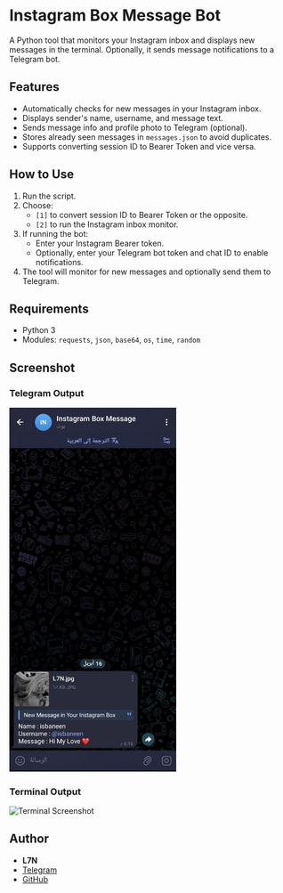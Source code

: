 
# Instagram Box Message Bot

A Python tool that monitors your Instagram inbox and displays new messages in the terminal. Optionally, it sends message notifications to a Telegram bot.

## Features
- Automatically checks for new messages in your Instagram inbox.
- Displays sender's name, username, and message text.
- Sends message info and profile photo to Telegram (optional).
- Stores already seen messages in `messages.json` to avoid duplicates.
- Supports converting session ID to Bearer Token and vice versa.

## How to Use
1. Run the script.
2. Choose:
   - `[1]` to convert session ID to Bearer Token or the opposite.
   - `[2]` to run the Instagram inbox monitor.
3. If running the bot:
   - Enter your Instagram Bearer token.
   - Optionally, enter your Telegram bot token and chat ID to enable notifications.
4. The tool will monitor for new messages and optionally send them to Telegram.

## Requirements
- Python 3
- Modules: `requests`, `json`, `base64`, `os`, `time`, `random`

## Screenshot

### Telegram Output

<img src="IMG_20250416_182249_191.jpg" alt="Telegram Screenshot" width="300"/>

### Terminal Output

<img src="screenshot_terminal.jpg" alt="Terminal Screenshot" width="300"/>

## Author
- **L7N**
- [Telegram](https://t.me/PyL7N)
- [GitHub](https://github.com/is-L7N)
